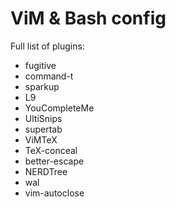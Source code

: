 # ViM & Bash config

Full list of plugins: 
* fugitive
* command-t
* sparkup
* L9
* YouCompleteMe
* UltiSnips
* supertab
* ViMTeX
* TeX-conceal
* better-escape
* NERDTree
* wal
* vim-autoclose
 
